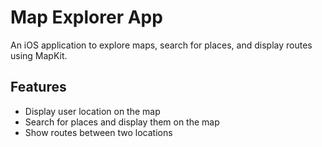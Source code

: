 # Map Explorer App

An iOS application to explore maps, search for places, and display routes using MapKit.

## Features

- Display user location on the map
- Search for places and display them on the map
- Show routes between two locations
